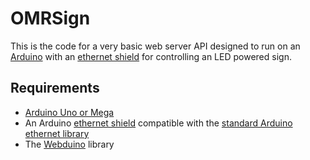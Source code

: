 # OMRSign

This is the code for a very basic web server API designed to run on an [Arduino][1] with an [ethernet shield][2] for controlling an LED powered sign.

## Requirements

 - [Arduino Uno or Mega][1]
 - An Arduino [ethernet shield][2] compatible with the [standard Arduino ethernet library][3]
 - The [Webduino][4] library


  [1]: http://www.arduino.cc/
  [2]: http://arduino.cc/en/Main/ArduinoEthernetShield
  [3]: http://arduino.cc/en/Reference/Ethernet
  [4]: https://github.com/sirleech/Webduino/

